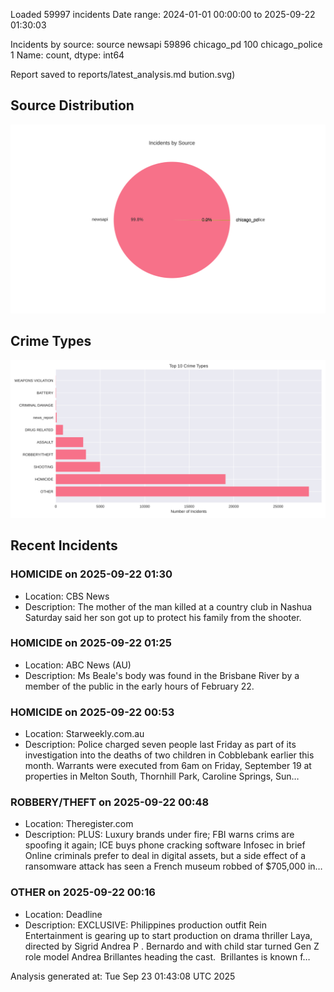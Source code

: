 
Loaded 59997 incidents
Date range: 2024-01-01 00:00:00 to 2025-09-22 01:30:03

Incidents by source:
source
newsapi           59896
chicago_pd          100
chicago_police        1
Name: count, dtype: int64

Report saved to reports/latest_analysis.md
bution.svg)

## Source Distribution
![Source Distribution](images/source_distribution.svg)

## Crime Types
![Crime Types](images/crime_types.svg)

## Recent Incidents

### HOMICIDE on 2025-09-22 01:30
- Location: CBS News
- Description: The mother of the man killed at a country club in Nashua Saturday said her son got up to protect his family from the shooter.


### HOMICIDE on 2025-09-22 01:25
- Location: ABC News (AU)
- Description: Ms Beale's body was found in the Brisbane River by a member of the public in the early hours of February 22.


### HOMICIDE on 2025-09-22 00:53
- Location: Starweekly.com.au
- Description: Police charged seven people last Friday as part of its investigation into the deaths of two children in Cobblebank earlier this month. Warrants were executed from 6am on Friday, September 19 at properties in Melton South, Thornhill Park, Caroline Springs, Sun…


### ROBBERY/THEFT on 2025-09-22 00:48
- Location: Theregister.com
- Description: PLUS: Luxury brands under fire; FBI warns crims are spoofing it again; ICE buys phone cracking software
Infosec in brief Online criminals prefer to deal in digital assets, but a side effect of a ransomware attack has seen a French museum robbed of $705,000 in…


### OTHER on 2025-09-22 00:16
- Location: Deadline
- Description: EXCLUSIVE: Philippines production outfit Rein Entertainment is gearing up to start production on drama thriller Laya, directed by Sigrid Andrea P . Bernardo and with child star turned Gen Z role model Andrea Brillantes heading the cast.  Brillantes is known f…

Analysis generated at: Tue Sep 23 01:43:08 UTC 2025
